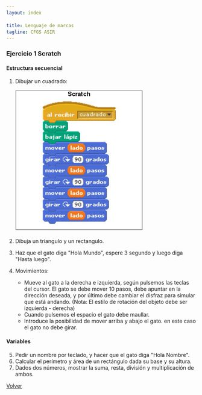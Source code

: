 ```yaml
---
layout: index

title: Lenguaje de marcas
tagline: CFGS ASIR
---
```


### Ejercicio 1 Scratch

#### Estructura secuencial

1. Dibujar un cuadrado:

	![scratch](img/scratch1.png)

2. Dibuja un triangulo y un rectangulo.
3. Haz que el gato diga "Hola Mundo", espere 3 segundo y luego diga "Hasta luego".
4. Movimientos: 
	* Mueve al gato a la derecha e izquierda, según pulsemos las teclas del cursor. El gato se debe mover 10 pasos, debe apuntar en la dirección deseada, y por último debe cambiar el disfraz para simular que está andando. (Nota: El estilo de rotación del objeto debe ser izquierda - derecha)
	* Cuando pulsemos el espacio el gato debe maullar.
	* Introduce la posibilidad de mover arriba y abajo el gato. en este caso el gato no debe girar.

#### Variables

5. Pedir un nombre por teclado, y hacer que el gato diga "Hola Nombre".
6. Calcular el perímetro y área de un rectángulo dada su base y su altura.
7. Dados dos números, mostrar la suma, resta, división y multiplicación de ambos.


[Volver](index)


